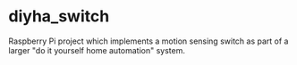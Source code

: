 # diyha_switch
Raspberry Pi project which implements a motion sensing switch as part of a larger "do it yourself home automation" system.
